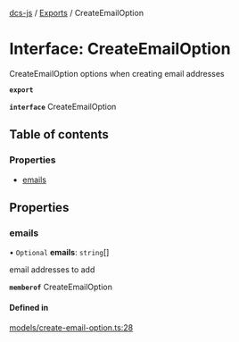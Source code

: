 [dcs-js](../README.md) / [Exports](../modules.md) / CreateEmailOption

# Interface: CreateEmailOption

CreateEmailOption options when creating email addresses

**`export`**

**`interface`** CreateEmailOption

## Table of contents

### Properties

- [emails](CreateEmailOption.md#emails)

## Properties

### <a id="emails" name="emails"></a> emails

• `Optional` **emails**: `string`[]

email addresses to add

**`memberof`** CreateEmailOption

#### Defined in

[models/create-email-option.ts:28](https://github.com/unfoldingWord/dcs-js/blob/dd84989/models/create-email-option.ts#L28)
